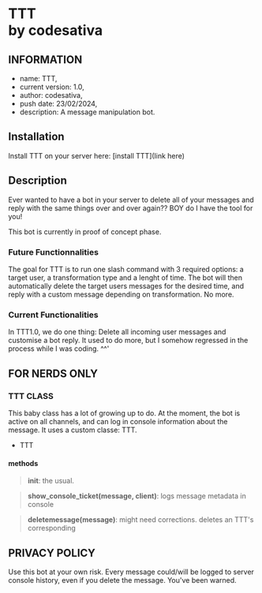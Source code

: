 # TTT <br> by codesativa

## INFORMATION

* name: TTT,
* current version: 1.0,
* author: codesativa,
* push date: 23/02/2024,
* description: A message manipulation bot.

## Installation

Install TTT on your server here: [install TTT](link here)

## Description

Ever wanted to have a bot in your server to delete all of your messages and reply with the same things over and over again?? BOY do I have the tool for you!

This bot is currently in proof of concept phase. 

### Future Functionnalities

The goal for TTT is to run one slash command with 3 required options: a target user, a transformation type and a lenght of time. The bot will then automatically delete the target users messages for the desired time, and reply with a custom message depending on transformation.
No more.

### Current Functionalities

In TTT1.0, we do one thing: Delete all incoming user messages and customise a bot reply. It used to do more, but I somehow regressed in the process while I was coding. ^^'

## FOR NERDS ONLY

### TTT CLASS 
This baby class has a lot of growing up to do. At the moment, the bot is active on all channels, and can log in console information about the message. It uses a custom classe: TTT. 
* TTT 

#### methods
> **__init__**: the usual.

> **show_console_ticket(message, client)**: logs message metadata in console

> **deletemessage(message)**: might need corrections. deletes an TTT's corresponding 

## PRIVACY POLICY

Use this bot at your own risk. Every message could/will be logged to server console history, even if you delete the message. You've been warned. 
